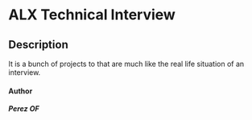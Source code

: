 # **ALX Technical Interview**

## **Description**

It is a bunch of projects to that are much like the real life situation of an interview.

####	**Author**
***Perez OF***

